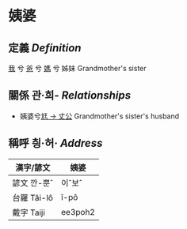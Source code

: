 # 姨婆
## 定義 _Definition_
[我](member1.md) 兮 [爸](member2.md) 兮 [媽](member9.md) 兮 姊妹 Grandmother's sister

## 關係 관·희- _Relationships_

- 姨婆兮[尪 → 丈公](member72.md) Grandmother's sister's husband



## 稱呼 칑·허· _Address_

漢字/諺文 | 姨婆
--- | ---
諺文 깐-뿐ˆ | 이ˆ보ˆ
台羅 Tâi-lô | î-pô
戴字 Taiji | ee3poh2


